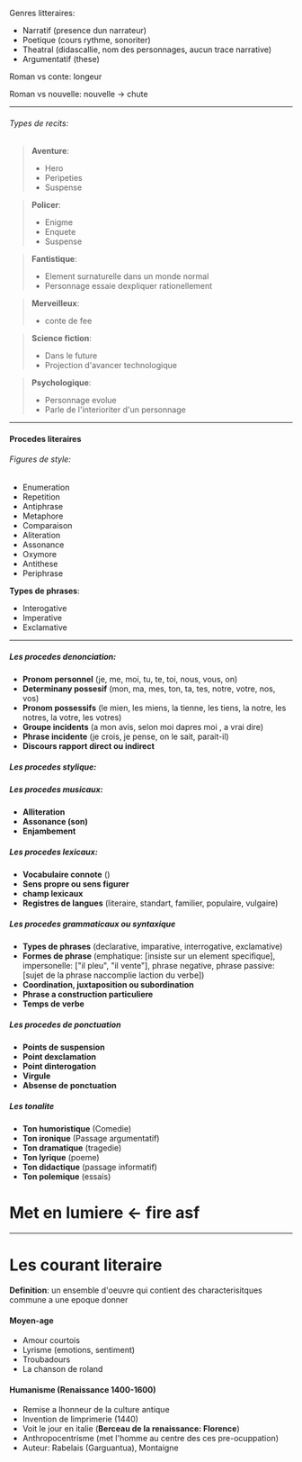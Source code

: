 
Genres litteraires:
- Narratif (presence dun narrateur)
- Poetique (cours rythme, sonoriter)
- Theatral (didascallie, nom des personnages, aucun trace narrative)
- Argumentatif (these)

Roman vs conte: longeur

Roman vs nouvelle: nouvelle -> chute

---
###### Types de recits:
> **Aventure**:
>- Hero
>- Peripeties
>- Suspense

> **Policer**:
>- Enigme
>- Enquete
>- Suspense

> **Fantistique**:
>- Element surnaturelle dans un monde normal
>- Personnage essaie dexpliquer rationellement

> **Merveilleux**:
> - conte de fee

> **Science fiction**:
>- Dans le future
>- Projection d'avancer technologique

> **Psychologique**:
>- Personnage evolue
>- Parle de l'interioriter d'un personnage

---
#### Procedes literaires

###### Figures de style:
- Enumeration
- Repetition
- Antiphrase
- Metaphore 
- Comparaison
- Aliteration
- Assonance
- Oxymore
- Antithese
- Periphrase

**Types de phrases**:
- Interogative
- Imperative
- Exclamative


---

##### Les procedes denonciation:
- **Pronom personnel** (je, me, moi, tu, te, toi, nous, vous, on)
- **Determinany possesif** (mon, ma, mes, ton, ta, tes, notre, votre, nos, vos)
- **Pronom possessifs** (le mien, les miens, la tienne, les tiens, la notre, les notres, la votre, les votres)
- **Groupe incidents** (a mon avis, selon moi dapres moi , a vrai dire)
- **Phrase incidente** (je crois, je pense, on le sait, parait-il)
- **Discours rapport direct ou indirect**

##### Les procedes stylique:

##### Les procedes musicaux:
- **Alliteration**
- **Assonance (son)**
- **Enjambement**

##### Les procedes lexicaux:
- **Vocabulaire connote** ()
- **Sens propre ou sens figurer**
- **champ lexicaux**
- **Registres de langues** (literaire, standart, familier, populaire, vulgaire)

##### Les procedes grammaticaux ou syntaxique
- **Types de phrases** (declarative, imparative, interrogative, exclamative)
- **Formes de phrase** (emphatique: [insiste sur un element specifique], impersonelle: ["il pleu", "il vente"], phrase negative, phrase passive: [sujet de la phrase naccomplie laction du verbe])
- **Coordination, juxtaposition ou subordination**
- **Phrase a construction particuliere**
- **Temps de verbe**

##### Les procedes de ponctuation
- **Points de suspension**
- **Point dexclamation**
- **Point dinterogation**
- **Virgule**
- **Absense de ponctuation**

##### Les tonalite
- **Ton humoristique** (Comedie)
- **Ton ironique** (Passage argumentatif)
- **Ton dramatique** (tragedie)
- **Ton lyrique** (poeme)
- **Ton didactique** (passage informatif)
- **Ton polemique** (essais)


# Met en lumiere <- fire asf

---
# Les courant literaire

**Definition**: un ensemble d'oeuvre qui contient des characterisitques commune a une epoque donner


#### Moyen-age
- Amour courtois 
- Lyrisme (emotions, sentiment)
- Troubadours
- La chanson de roland

#### Humanisme (Renaissance 1400-1600)
- Remise a lhonneur de la culture antique
- Invention de limprimerie (1440)
- Voit le jour en italie (**Berceau de la renaissance: Florence**)
- Anthropocentrisme (met l'homme au centre des ces pre-ocuppation)
- Auteur: Rabelais (Garguantua), Montaigne
